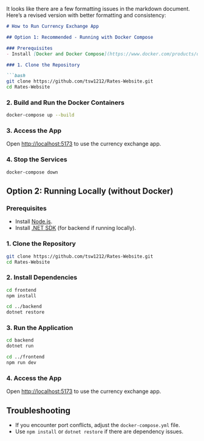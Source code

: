 It looks like there are a few formatting issues in the markdown document. Here’s a revised version with better formatting and consistency:

```markdown
# How to Run Currency Exchange App

## Option 1: Recommended - Running with Docker Compose

### Prerequisites
- Install [Docker and Docker Compose](https://www.docker.com/products/docker-desktop) (recommended for Docker setup).

### 1. Clone the Repository

```bash
git clone https://github.com/tsw1212/Rates-Website.git
cd Rates-Website
```

### 2. Build and Run the Docker Containers

```bash
docker-compose up --build
```

### 3. Access the App

Open [http://localhost:5173](http://localhost:5173) to use the currency exchange app.

### 4. Stop the Services

```bash
docker-compose down
```

## Option 2: Running Locally (without Docker)

### Prerequisites
- Install [Node.js](https://nodejs.org/).
- Install [.NET SDK](https://dotnet.microsoft.com/en-us/download/dotnet) (for backend if running locally).

### 1. Clone the Repository

```bash
git clone https://github.com/tsw1212/Rates-Website.git
cd Rates-Website
```

### 2. Install Dependencies

```bash
cd frontend
npm install

cd ../backend
dotnet restore
```

### 3. Run the Application

```bash
cd backend
dotnet run

cd ../frontend
npm run dev
```

### 4. Access the App

Open [http://localhost:5173](http://localhost:5173) to use the currency exchange app.

## Troubleshooting

- If you encounter port conflicts, adjust the `docker-compose.yml` file.
- Use `npm install` or `dotnet restore` if there are dependency issues.
```


